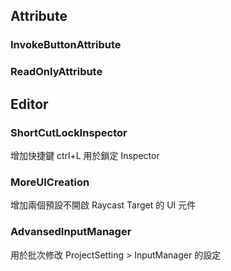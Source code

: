 ## Attribute

### InvokeButtonAttribute

### ReadOnlyAttribute

## Editor

### ShortCutLockInspector
增加快捷鍵 ctrl+L 用於鎖定 Inspector

### MoreUICreation
增加兩個預設不開啟 Raycast Target 的 UI 元件

### AdvansedInputManager
用於批次修改 ProjectSetting > InputManager 的設定